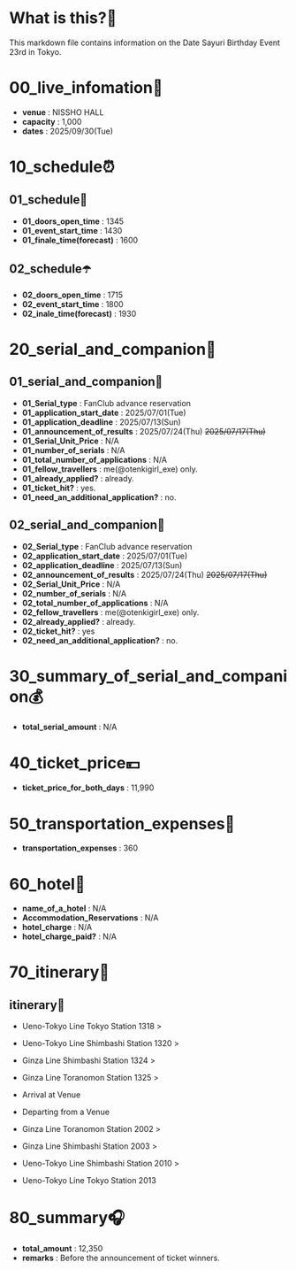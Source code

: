 # What is this?👀
<p>This markdown file contains information on the Date Sayuri Birthday Event 23rd in Tokyo.</p>

# 00_live_infomation📅

- **venue** : NISSHO HALL
- **capacity** : 1,000
- **dates** : 2025/09/30(Tue)

# 10_schedule⏰

## 01_schedule🥁

- **01_doors_open_time** : 1345
- **01_event_start_time** : 1430
- **01_finale_time(forecast)** : 1600

## 02_schedule☂️

- **02_doors_open_time** : 1715
- **02_event_start_time** : 1800
- **02_inale_time(forecast)** : 1930

# 20_serial_and_companion📃

## 01_serial_and_companion🔖

- **01_Serial_type** : FanClub advance reservation
- **01_application_start_date** : 2025/07/01(Tue)
- **01_application_deadline** : 2025/07/13(Sun)
- **01_announcement_of_results** : 2025/07/24(Thu) <s>2025/07/17(Thu)</s>
- **01_Serial_Unit_Price** : N/A
- **01_number_of_serials** : N/A
- **01_total_number_of_applications** : N/A
- **01_fellow_travellers** : me(@otenkigirl_exe) only.
- **01_already_applied?** : already.
- **01_ticket_hit?** : yes.
- **01_need_an_additional_application?** : no.

## 02_serial_and_companion📰

- **02_Serial_type** : FanClub advance reservation
- **02_application_start_date** : 2025/07/01(Tue)
- **02_application_deadline** : 2025/07/13(Sun)
- **02_announcement_of_results** : 2025/07/24(Thu) <s>2025/07/17(Thu)</s>
- **02_Serial_Unit_Price** : N/A
- **02_number_of_serials** : N/A
- **02_total_number_of_applications** : N/A
- **02_fellow_travellers** : me(@otenkigirl_exe) only.
- **02_already_applied?** : already.
- **02_ticket_hit?** : yes
- **02_need_an_additional_application?** : no.

# 30_summary_of_serial_and_companion💰

- **total_serial_amount** : N/A

# 40_ticket_price💴

- **ticket_price_for_both_days** : 11,990

# 50_transportation_expenses🚅

- **transportation_expenses** : 360

# 60_hotel🏨

- **name_of_a_hotel** : N/A
- **Accommodation_Reservations** : N/A
- **hotel_charge** : N/A
- **hotel_charge_paid?** : N/A

# 70_itinerary🛴

## itinerary🚀

- Ueno-Tokyo Line Tokyo Station 1318 >
- Ueno-Tokyo Line Shimbashi Station 1320 >
- Ginza Line Shimbashi Station 1324 >
- Ginza Line Toranomon Station 1325 >
- Arrival at Venue

- Departing from a Venue
- Ginza Line Toranomon Station 2002 >
- Ginza Line Shimbashi Station 2003 >
- Ueno-Tokyo Line Shimbashi Station 2010 >
- Ueno-Tokyo Line Tokyo Station 2013

# 80_summary🎧

- **total_amount** : 12,350
- **remarks** : Before the announcement of ticket winners.

